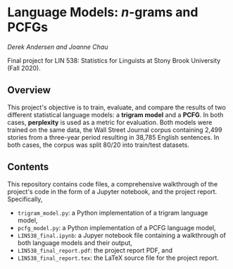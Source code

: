 # Language Models: *n*-grams and PCFGs
*Derek Andersen and Joanne Chau*  

Final project for LIN 538: Statistics for Linguists at Stony Brook University (Fall 2020).

## Overview

This project's objective is to train, evaluate, and compare the results of two different statistical language models: a **trigram model** and a **PCFG**. In both cases, **perplexity** is used as a metric for evaluation. Both models were trained on the same data, the Wall Street Journal corpus containing 2,499 stories from a three-year period resulting in 38,785 English sentences. In both cases, the corpus was split 80/20 into train/test datasets.

## Contents

This repository contains code files, a comprehensive walkthrough of the project's code in the form of a Jupyter notebook, and the project report. Specifically,

- `trigram_model.py`: a Python implementation of a trigram language model,
- `pcfg_model.py`: a Python implementation of a PCFG language model,
- `LIN538_final.ipynb`: a Jupyer notebook file containing a walkthrough of both language models and their output,
- `LIN538_final_report.pdf`: the project report PDF, and
- `LIN538_final_report.tex`: the LaTeX source file for the project report.
